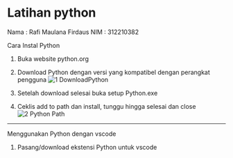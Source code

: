 # Latihan python
Nama : Rafi Maulana Firdaus
NIM : 312210382

Cara Instal Python
1. Buka website python.org
2. Download Python dengan versi yang kompatibel dengan perangkat pengguna
![1  DownloadPython](https://user-images.githubusercontent.com/115614668/197853252-55f30e2a-7c1b-45a1-8241-2948ffb8d166.png)

3. Setelah download selesai buka setup Python.exe
4. Ceklis add to path dan install, tunggu hingga selesai dan close
![2  Python Path](https://user-images.githubusercontent.com/115614668/197853432-98a6f59a-0b2c-48ac-afe4-f4d699df9eb3.png)


-----------------------------------------------------------------------------------

Menggunakan Python dengan vscode
1. Pasang/download ekstensi Python untuk vscode
